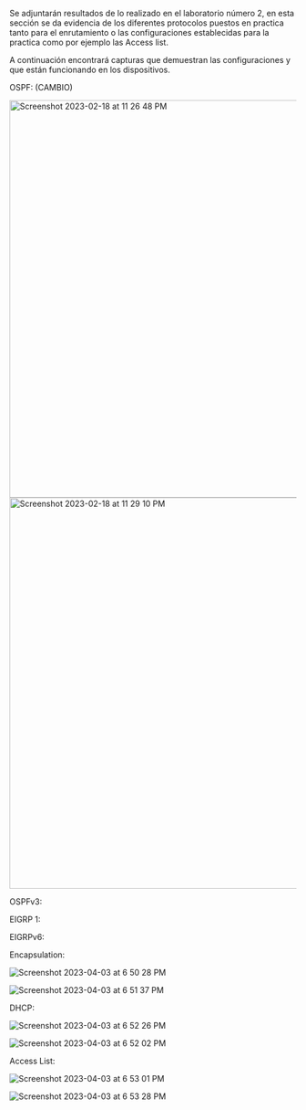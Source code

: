 Se adjuntarán resultados de lo realizado en el laboratorio número 2, en esta sección se da evidencia de los diferentes protocolos puestos en practica tanto para el enrutamiento o las configuraciones establecidas para la practica como por ejemplo las Access list.

A continuación encontrará capturas que demuestran las configuraciones y que están funcionando en los dispositivos.

OSPF: (CAMBIO)

<img width="696" alt="Screenshot 2023-02-18 at 11 26 48 PM" src="https://user-images.githubusercontent.com/93276000/219922213-4f514b33-31e8-45f1-9e80-68a894df01d2.png">
<img width="685" alt="Screenshot 2023-02-18 at 11 29 10 PM" src="https://user-images.githubusercontent.com/93276000/219922281-b904add4-d3dd-4ef9-9400-839dacbf178e.png">

OSPFv3:

EIGRP 1:

EIGRPv6:

Encapsulation:

![Screenshot 2023-04-03 at 6 50 28 PM](https://user-images.githubusercontent.com/93276000/229651202-6b14a19c-9147-4b59-bfe6-77db85c27610.png)

![Screenshot 2023-04-03 at 6 51 37 PM](https://user-images.githubusercontent.com/93276000/229651348-c0a0075d-546b-42e1-889b-69afb988b3fd.png)


DHCP:

![Screenshot 2023-04-03 at 6 52 26 PM](https://user-images.githubusercontent.com/93276000/229651446-7d413852-0839-4592-8411-df499e967d29.png)


![Screenshot 2023-04-03 at 6 52 02 PM](https://user-images.githubusercontent.com/93276000/229651407-e64688d7-94d3-4dec-b17d-b3a0b117acb6.png)

Access List:

![Screenshot 2023-04-03 at 6 53 01 PM](https://user-images.githubusercontent.com/93276000/229651514-98743a5c-b52e-4d65-9a9a-904d8cd63d73.png)

![Screenshot 2023-04-03 at 6 53 28 PM](https://user-images.githubusercontent.com/93276000/229651552-b1d9b6c3-bf1d-48d4-8fc3-b4fefeadeaf7.png)
